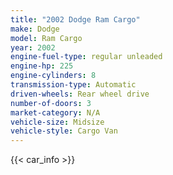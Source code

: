 ```yaml
---
title: "2002 Dodge Ram Cargo"
make: Dodge
model: Ram Cargo
year: 2002
engine-fuel-type: regular unleaded
engine-hp: 225
engine-cylinders: 8
transmission-type: Automatic
driven-wheels: Rear wheel drive
number-of-doors: 3
market-category: N/A
vehicle-size: Midsize
vehicle-style: Cargo Van
---
```


{{< car_info >}}
